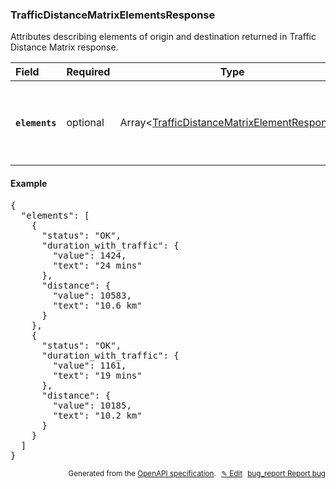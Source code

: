 <!--- This is a generated file, do not edit! -->
<!--- [START woosmap_http_schema_trafficdistancematrixelementsresponse] -->
<h3 class="schema-object" id="TrafficDistanceMatrixElementsResponse">TrafficDistanceMatrixElementsResponse</h3>

Attributes describing elements of origin and destination returned in Traffic Distance Matrix response.

| Field                                                                                                                          | Required | Type                                                                                                                              | Description                                                                                                                                                                               |
| :----------------------------------------------------------------------------------------------------------------------------- | -------- | --------------------------------------------------------------------------------------------------------------------------------- | ----------------------------------------------------------------------------------------------------------------------------------------------------------------------------------------- |
| <h4 id="TrafficDistanceMatrixElementsResponse-elements" class="add-link schema-object-property-key"><code>elements</code></h4> | optional | Array&lt;[TrafficDistanceMatrixElementResponse](#TrafficDistanceMatrixElementResponse "TrafficDistanceMatrixElementResponse")&gt; | <div class="ref-property-description"><p>the route element</p><p>See <a href="#TrafficDistanceMatrixElementResponse">TrafficDistanceMatrixElementResponse</a> for more information.</div> |

<h4 class="schema-object-example" id="TrafficDistanceMatrixElementsResponse-example">Example</h4>

<pre class="notranslate lang-json prettyprint">{
  "elements": [
    {
      "status": "OK",
      "duration_with_traffic": {
        "value": 1424,
        "text": "24 mins"
      },
      "distance": {
        "value": 10583,
        "text": "10.6 km"
      }
    },
    {
      "status": "OK",
      "duration_with_traffic": {
        "value": 1161,
        "text": "19 mins"
      },
      "distance": {
        "value": 10185,
        "text": "10.2 km"
      }
    }
  ]
}</pre>

<p style="text-align: right; font-size: smaller;">Generated from the <a data-label="openapi-github" href="https://github.com/woosmap/openapi-specification" title="Woosmap OpenAPI Specification" class="external">OpenAPI specification</a>.
<a data-label="openapi-github-woosmap-http-schema-trafficdistancematrixelementsresponse" data-action="edit" style="margin-left: 5px;" href="https://github.com/woosmap/openapi-specification/blob/main/specification/schemas/TrafficDistanceMatrixElementsResponse.yml" title="Edit on GitHub">✎ Edit</a>
<a data-label="openapi-github-woosmap-http-schema-trafficdistancematrixelementsresponse" data-action="bug" style="margin-left: 5px;" href="https://github.com/woosmap/openapi-specification/issues/new?assignees=&labels=type%3A+bug%2C+triage+me&template=bug_report.md&title=[schemas] Bug - TrafficDistanceMatrixElementsResponse" title="File bug for schemas on GitHub"><span class="material-icons">bug_report</span> Report bug</a>
</p>

<!--- [END woosmap_http_schema_trafficdistancematrixelementsresponse] -->
